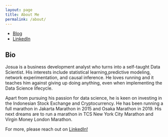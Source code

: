 ```yaml
---
layout: page
title: About Me
permalink: /about/
---
```



- [Blog](https://naiborhujosua.medium.com/)
- [LinkedIn](https://www.linkedin.com/in/josuanaiborhu/)

## Bio

Josua is a business development analyst who turns into a self-taught Data Scientist. His interests include statistical learning,predictive modeling, network experimentation, and causal inference.
He loves running and it teaches him against giving up doing anything, even when implementing the Data Science lifecycle.

Apart from pursuing his passion for data science, he is keen on investing in the Indonesian Stock Exchange and Cryptocurrency. He has been running a full marathon in Jakarta Marathon in 2015 and Osaka Marathon in 2019. His next dreams are to run a marathon in TCS New York City Marathon and Virgin Money London Marathon.

For more, please reach out on [LinkedIn!](https://www.linkedin.com/in/josuanaiborhu/)

